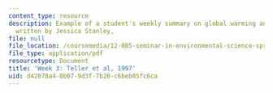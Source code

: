 ```yaml
---
content_type: resource
description: Example of a student's weekly summary on global warming and ice ages,
  written by Jessica Stanley,
file: null
file_location: /coursemedia/12-085-seminar-in-environmental-science-spring-2008/d42878a48b079d3f7b26c6beb05fc6ca_stanley_w3.pdf
file_type: application/pdf
resourcetype: Document
title: 'Week 3: Teller et al, 1997'
uid: d42878a4-8b07-9d3f-7b26-c6beb05fc6ca
---
```

